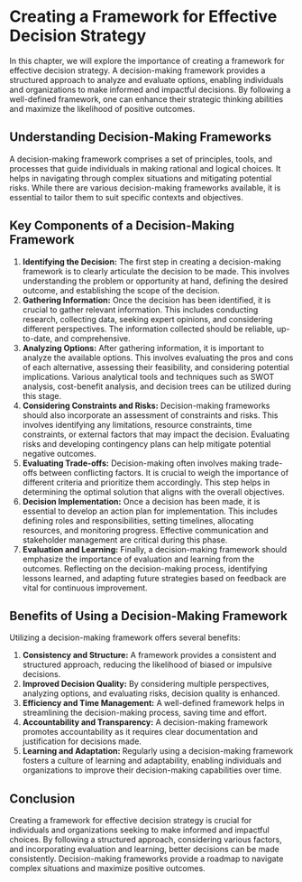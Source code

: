 # Creating a Framework for Effective Decision Strategy

In this chapter, we will explore the importance of creating a framework for effective decision strategy. A decision-making framework provides a structured approach to analyze and evaluate options, enabling individuals and organizations to make informed and impactful decisions. By following a well-defined framework, one can enhance their strategic thinking abilities and maximize the likelihood of positive outcomes.

## Understanding Decision-Making Frameworks

A decision-making framework comprises a set of principles, tools, and processes that guide individuals in making rational and logical choices. It helps in navigating through complex situations and mitigating potential risks. While there are various decision-making frameworks available, it is essential to tailor them to suit specific contexts and objectives.

## Key Components of a Decision-Making Framework

1. **Identifying the Decision:** The first step in creating a decision-making framework is to clearly articulate the decision to be made. This involves understanding the problem or opportunity at hand, defining the desired outcome, and establishing the scope of the decision.
2. **Gathering Information:** Once the decision has been identified, it is crucial to gather relevant information. This includes conducting research, collecting data, seeking expert opinions, and considering different perspectives. The information collected should be reliable, up-to-date, and comprehensive.
3. **Analyzing Options:** After gathering information, it is important to analyze the available options. This involves evaluating the pros and cons of each alternative, assessing their feasibility, and considering potential implications. Various analytical tools and techniques such as SWOT analysis, cost-benefit analysis, and decision trees can be utilized during this stage.
4. **Considering Constraints and Risks:** Decision-making frameworks should also incorporate an assessment of constraints and risks. This involves identifying any limitations, resource constraints, time constraints, or external factors that may impact the decision. Evaluating risks and developing contingency plans can help mitigate potential negative outcomes.
5. **Evaluating Trade-offs:** Decision-making often involves making trade-offs between conflicting factors. It is crucial to weigh the importance of different criteria and prioritize them accordingly. This step helps in determining the optimal solution that aligns with the overall objectives.
6. **Decision Implementation:** Once a decision has been made, it is essential to develop an action plan for implementation. This includes defining roles and responsibilities, setting timelines, allocating resources, and monitoring progress. Effective communication and stakeholder management are critical during this phase.
7. **Evaluation and Learning:** Finally, a decision-making framework should emphasize the importance of evaluation and learning from the outcomes. Reflecting on the decision-making process, identifying lessons learned, and adapting future strategies based on feedback are vital for continuous improvement.

## Benefits of Using a Decision-Making Framework

Utilizing a decision-making framework offers several benefits:

1. **Consistency and Structure:** A framework provides a consistent and structured approach, reducing the likelihood of biased or impulsive decisions.
2. **Improved Decision Quality:** By considering multiple perspectives, analyzing options, and evaluating risks, decision quality is enhanced.
3. **Efficiency and Time Management:** A well-defined framework helps in streamlining the decision-making process, saving time and effort.
4. **Accountability and Transparency:** A decision-making framework promotes accountability as it requires clear documentation and justification for decisions made.
5. **Learning and Adaptation:** Regularly using a decision-making framework fosters a culture of learning and adaptability, enabling individuals and organizations to improve their decision-making capabilities over time.

## Conclusion

Creating a framework for effective decision strategy is crucial for individuals and organizations seeking to make informed and impactful choices. By following a structured approach, considering various factors, and incorporating evaluation and learning, better decisions can be made consistently. Decision-making frameworks provide a roadmap to navigate complex situations and maximize positive outcomes.
